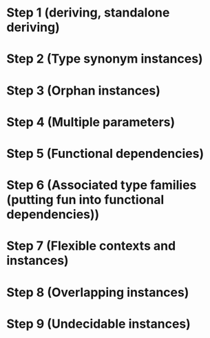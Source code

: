# Step 1 (deriving, standalone deriving)

# Step 2 (Type synonym instances)

# Step 3 (Orphan instances)

# Step 4 (Multiple parameters)

# Step 5 (Functional dependencies)

# Step 6 (Associated type families (putting fun into functional dependencies))

# Step 7 (Flexible contexts and instances)

# Step 8 (Overlapping instances)

# Step 9 (Undecidable instances)
